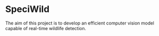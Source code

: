 # SpeciWild
The aim of this project is to develop an efficient computer vision model capable of real-time wildlife detection.
